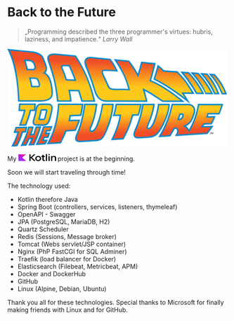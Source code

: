 # Back to the Future

> „Programming described the three programmer's virtues: hubris, laziness, and impatience.“ *Larry Wall*

<p>
<img src="https://github.com/lhsradek/bttf/blob/main/bttf-app/src/main/webapp/res/Back-to-the-future-logo.svg" width="500px" th:height="222px" />
</p>

<p>
My <img src="https://github.com/lhsradek/bttf/blob/main/bttf-app/src/main/webapp/res/Kotlin Full Color Logo on White RGB.svg" width="86px" height="16px"/> project is at the beginning.
</p>

Soon we will start traveling through time!

The technology used:

* Kotlin therefore Java
* Spring Boot (controllers, services, listeners, thymeleaf)
* OpenAPI - Swagger
* JPA (PostgreSQL, MariaDB, H2)
* Quartz Scheduler
* Redis (Sessions, Message broker)
* Tomcat (Webs servlet/JSP container)
* Nginx (PhP FastCGI for SQL Adminer)
* Traefik (load balancer for Docker)
* Elasticsearch (Filebeat, Metricbeat, APM)
* Docker and DockerHub
* GitHub
* Linux (Alpine, Debian, Ubuntu)

Thank you all for these technologies. Special thanks to Microsoft for finally making friends with Linux and for GitHub.
